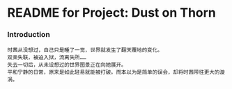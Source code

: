 # README for Project: Dust on Thorn
### Introduction
```
时茜从没想过，自己只是睡了一觉，世界就发生了翻天覆地的变化。
双亲失联，被迫入狱，流离失所……
失去一切后，从未设想过的世界图景正在向她展开。
平和宁静的日常，原来是如此轻易就能被打破。而本以为是简单的误会，却将时茜带往更大的漩涡。
```
